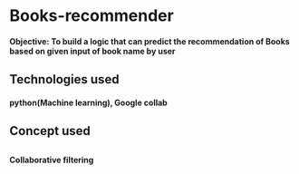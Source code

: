 # Books-recommender
<h4>Objective: To build a logic that can predict the  recommendation of Books based on given input of book name by user </h4>

<h2>Technologies used</h2>
<h4>python(Machine learning), Google collab</h4>
<h2>Concept used<h2>
<h4>Collaborative filtering</h4>

